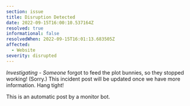 ```yaml
---
section: issue
title: Disruption Detected
date: 2022-09-15T16:00:10.537164Z
resolved: true
informational: false
resolvedWhen: 2022-09-15T16:01:13.683505Z
affected:
  - Website
severity: disrupted
---
```

*Investigating* - _Someone_ forgot to feed the plot bunnies, so they stopped working! (Sorry.) This incident post will be updated once we have more information. Hang tight!

This is an automatic post by a monitor bot.
        